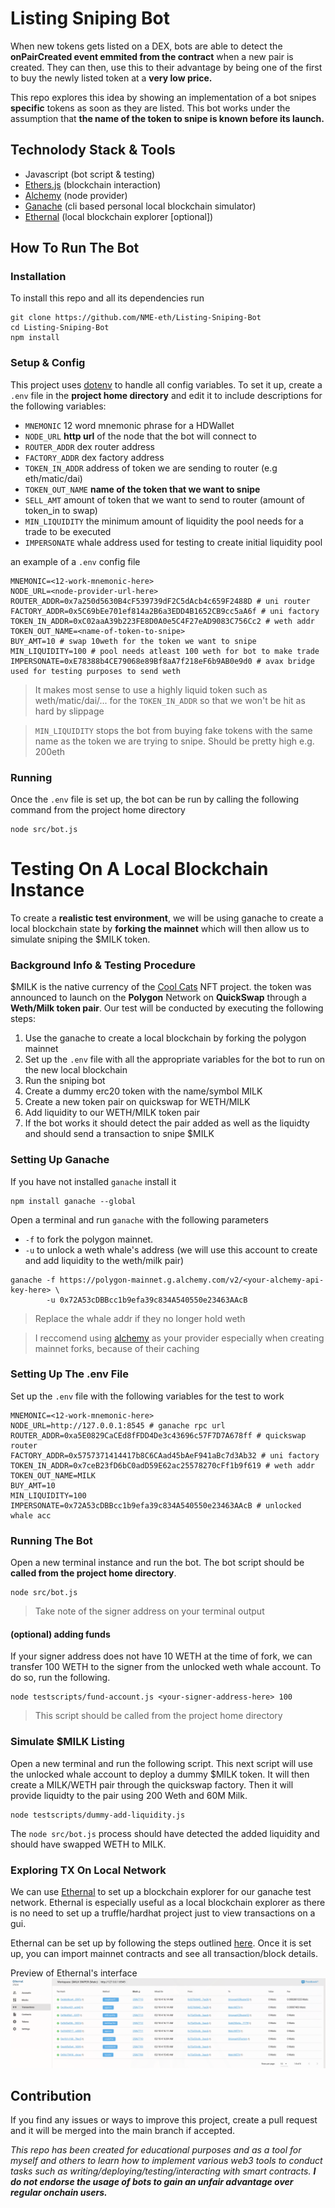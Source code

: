 # Listing Sniping Bot
When new tokens gets listed on a DEX, bots are able to detect the **onPairCreated event emmited from the contract** when a new pair is created. They can then, use this to their advantage by being one of the first to buy the newly listed token at a **very low price.**

This repo explores this idea by showing an implementation of a bot snipes **specific** tokens as soon as they are listed. This bot works under the assumption that **the name of the token to snipe is known before its launch.**

## Technolody Stack & Tools
- Javascript (bot script & testing)
- [Ethers.js](https://docs.ethers.io/v5/) (blockchain interaction)
- [Alchemy](https://docs.alchemy.com/alchemy/) (node provider)
- [Ganache](https://github.com/trufflesuite/ganache-cli-archive) (cli based personal local blockchain simulator)
- [Ethernal](https://doc.tryethernal.com/) (local blockchain explorer [optional])

## How To Run The Bot
### Installation
To install this repo and all its dependencies run
```
git clone https://github.com/NME-eth/Listing-Sniping-Bot
cd Listing-Sniping-Bot
npm install
```
### Setup & Config
This project uses [dotenv](https://github.com/motdotla/dotenv#readme) to handle all config variables. To set it up, create a `.env` file in the **project home directory** and edit it to include descriptions for the following variables:
- `MNEMONIC` 12 word mnemonic phrase for a HDWallet
- `NODE_URL` **http url** of the node that the bot will connect to
- `ROUTER_ADDR` dex router address
- `FACTORY_ADDR` dex factory address
- `TOKEN_IN_ADDR` address of token we are sending to router (e.g eth/matic/dai)
- `TOKEN_OUT_NAME` **name of the token that we want to snipe**
- `SELL_AMT` amount of token that we want to send to router (amount of token_in to swap)
- `MIN_LIQUIDITY` the minimum amount of liquidity the pool needs for a trade to be executed
- `IMPERSONATE` whale address used for testing to create initial liquidity pool

an example of a `.env` config file 
```
MNEMONIC=<12-work-mnemonic-here>
NODE_URL=<node-provider-url-here>
ROUTER_ADDR=0x7a250d5630B4cF539739dF2C5dAcb4c659F2488D # uni router
FACTORY_ADDR=0x5C69bEe701ef814a2B6a3EDD4B1652CB9cc5aA6f # uni factory
TOKEN_IN_ADDR=0xC02aaA39b223FE8D0A0e5C4F27eAD9083C756Cc2 # weth addr
TOKEN_OUT_NAME=<name-of-token-to-snipe>
BUY_AMT=10 # swap 10weth for the token we want to snipe
MIN_LIQUIDITY=100 # pool needs atleast 100 weth for bot to make trade
IMPERSONATE=0xE78388b4CE79068e89Bf8aA7f218eF6b9AB0e9d0 # avax bridge used for testing purposes to send weth
```
>It makes most sense to use a highly liquid token such as weth/matic/dai/... for the `TOKEN_IN_ADDR` so that we won't be hit as hard by slippage

>`MIN_LIQUIDITY` stops the bot from buying fake tokens with the same name as the token we are trying to snipe. Should be pretty high e.g. 200eth

### Running 
Once the `.env` file is set up, the bot can be run by calling the following command from the project home directory
```
node src/bot.js
```

# Testing On A Local Blockchain Instance 
To create a **realistic test environment**, we will be using ganache to create a local blockchain state by **forking the mainnet** which will then allow us to simulate sniping the $MILK token. 

### Background Info & Testing Procedure
$MILK is the native currency of the [Cool Cats](https://www.coolcatsnft.com/) NFT project. the token was announced to launch on the **Polygon** Network on **QuickSwap** through a **Weth/Milk token pair**. Our test will be conducted by executing the following steps:

1. Use the ganache to create a local blockchain by forking the polygon mainnet 
2. Set up the `.env` file with all the appropriate variables for the bot to run on the new local blockchain
3. Run the sniping bot
4. Create a dummy erc20 token with the name/symbol MILK
4. Create a new token pair on quickswap for WETH/MILK
5. Add liquidity to our WETH/MILK token pair
6. If the bot works it should detect the pair added as well as the liquidty and should send a transaction to snipe $MILK
 
### Setting Up Ganache
If you have not installed `ganache` install it
```
npm install ganache --global
```

Open a terminal and run `ganache` with the following parameters
- `-f` to fork the polygon mainnet. 
- `-u` to unlock a weth whale's address (we will use this account to create and add liquidity to the weth/milk pair)
```
ganache -f https://polygon-mainnet.g.alchemy.com/v2/<your-alchemy-api-key-here> \
        -u 0x72A53cDBBcc1b9efa39c834A540550e23463AAcB
```
>Replace the whale addr if they no longer hold weth 

>I reccomend using [alchemy](https://docs.alchemy.com/alchemy/) as your provider especially when creating mainnet forks, because of their caching

### Setting Up The .env File
Set up the `.env` file with the following variables for the test to work
```
MNEMONIC=<12-work-mnemonic-here>
NODE_URL=http://127.0.0.1:8545 # ganache rpc url
ROUTER_ADDR=0xa5E0829CaCEd8fFDD4De3c43696c57F7D7A678ff # quickswap router
FACTORY_ADDR=0x5757371414417b8C6CAad45bAeF941aBc7d3Ab32 # uni factory
TOKEN_IN_ADDR=0x7ceB23fD6bC0adD59E62ac25578270cFf1b9f619 # weth addr
TOKEN_OUT_NAME=MILK
BUY_AMT=10 
MIN_LIQUIDITY=100 
IMPERSONATE=0x72A53cDBBcc1b9efa39c834A540550e23463AAcB # unlocked whale acc
```

### Running The Bot
Open a new terminal instance and run the bot. The bot script should be **called from the project home directory**.
```
node src/bot.js
```
>Take note of the signer address on your terminal output

#### (optional) adding funds 
If your signer address does not have 10 WETH at the time of fork, we can transfer 100 WETH to the signer from the unlocked weth whale account. To do so, run the following.
```
node testscripts/fund-account.js <your-signer-address-here> 100
```
>This script should be called from the project home directory

### Simulate $MILK Listing
Open a new terminal and run the following script. This next script will use the unlocked whale account to deploy a dummy $MILK token. It will then create a MILK/WETH pair through the quickswap factory. Then it will provide liquidty to the pair using 200 Weth and 60M Milk.
```
node testscripts/dummy-add-liquidity.js 
```

The `node src/bot.js` process should have detected the added liquidity and should have swapped WETH to MILK.

### Exploring TX On Local Network
We can use [Ethernal](https://doc.tryethernal.com/) to set up a blockchain explorer for our ganache test network. Ethernal is especially useful as a local blockchain explorer as there is no need to set up a truffle/hardhat project just to view transactions on a gui.

Ethernal can be set up by following the steps outlined [here](https://doc.tryethernal.com/getting-started/quickstart). Once it is set up, you can import mainnet contracts and see all transaction/block details.

Preview of Ethernal's interface
![Ethernal Preview](./EthernalScreenShot.png)

## Contribution
If you find any issues or ways to improve this project, create a pull request and it will be merged into the main branch if accepted.

*This repo has been created for educational purposes and as a tool for myself and others to learn how to implement various web3 tools to conduct tasks such as writing/deploying/testing/interacting with smart contracts. **I do not endorse the usage of bots to gain an unfair advantage over regular onchain users.***
